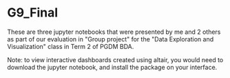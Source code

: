 # G9_Final

These are three jupyter notebooks that were presented by me and 2 others as part of our evaluation in "Group project" for the "Data Exploration and Visualization" class in Term 2 of PGDM BDA.


Note: to view interactive dashboards created using altair, you would need to download the jupyter notebook, and install the package on your interface.
